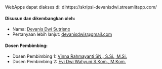 WebApps dapat diakses di: dihttps://skripsi-devanisdwi.streamlitapp.com/

#### Disusun dan dikembangkan oleh:
- Nama: [Devanis Dwi Sutrisno](https://www.linkedin.com/in/devanis-dwi-sutrisno/)
- Pertanyaan lebih lanjut: [devanisdwis@gmail.com](mailto:devanisdwis@gmail.com)

#### Dosen Pembimbing:
- Dosen Pembimbing 1: [Vinna Rahmayanti SN., S.Si., M.Si.](https://scholar.google.com/citations?user=OU8ju6wAAAAJ&hl=en&oi=ao)
- Dosen Pembimbing 2: [Evi Dwi Wahyuni S.Kom., M.Kom.](https://scholar.google.co.id/citations?user=ihgr_6kAAAAJ&hl=en)
